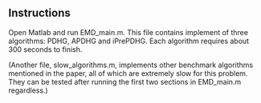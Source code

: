 ## Instructions

Open Matlab and run EMD_main.m. This file contains implement of three algorithms: PDHG, APDHG and iPrePDHG. 
Each algorithm requires about 300 seconds to finish.

(Another file, slow_algorithms.m, implements other benchmark algorithms mentioned in the paper, all of which are extremely slow for this problem. They can be tested after running the first two sections in EMD_main.m regardless.)
   
